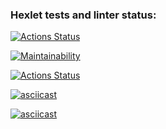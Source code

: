 ### Hexlet tests and linter status:
[![Actions Status](https://github.com/losevo/python-project-lvl1/workflows/hexlet-check/badge.svg)](https://github.com/losevo/python-project-lvl1/actions)

[![Maintainability](https://api.codeclimate.com/v1/badges/a99a88d28ad37a79dbf6/maintainability)](https://codeclimate.com/github/codeclimate/codeclimate/maintainability)

[![Actions Status](https://github.com/losevo/python-project-lvl1/workflows/Super-Linter/badge.svg)](https://github.com/losevo/python-project-lvl1/actions)

[![asciicast](https://asciinema.org/a/IS8FrOCPZo3BhQnO8T4EzdnuX.svg)](https://asciinema.org/a/IS8FrOCPZo3BhQnO8T4EzdnuX)

[![asciicast](https://asciinema.org/a/LCSx9hh6gSiebF08WsOzyoKt0.svg)](https://asciinema.org/a/LCSx9hh6gSiebF08WsOzyoKt0)